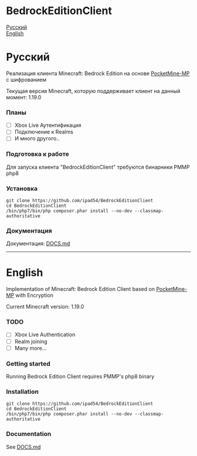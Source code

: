 BedrockEditionClient
====================

[Русский](#русский)   
[English](#english)


# Русский
Реализация клиента Minecraft: Bedrock Edition на основе [PocketMine-MP](https://github.com/pmmp/PocketMine-MP) с шифрованием

Текущая версия Minecraft, которую поддерживает клиент на данный момент: 1.19.0

### Планы
- [ ] Xbox Live Аутентификация
- [ ] Подключение к Realms
- [ ] И много другого..

### Подготовка к работе
Для запуска клиента "BedrockEditionClient" требуются бинарники PMMP php8

### Установка
```
git clone https://github.com/ipad54/BedrockEditionClient
cd BedrockEditionClient
/bin/php7/bin/php composer.phar install --no-dev --classmap-authoritative
```


### Документация
Документация: [DOCS.md](https://github.com/ipad54/BedrockEditionClient/blob/master/docs/DOCS.md)

___

# English
Implementation of Minecraft: Bedrock Edition Client based on [PocketMine-MP](https://github.com/pmmp/PocketMine-MP) with Encryption

Current Minecraft version: 1.19.0

### TODO
- [ ] Xbox Live Authentication
- [ ] Realm joining 
- [ ] Many more...

### Getting started
Running Bedrock Edition Client requires PMMP's php8 binary

### Installation
```
git clone https://github.com/ipad54/BedrockEditionClient
cd BedrockEditionClient
/bin/php7/bin/php composer.phar install --no-dev --classmap-authoritative
```


### Documentation
 See [DOCS.md](https://github.com/ipad54/BedrockEditionClient/blob/master/DOCS.md)

